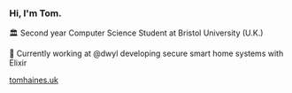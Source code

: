 ### Hi, I'm Tom.

🏛 Second year Computer Science Student at Bristol University (U.K.)

🚀 Currently working at @dwyl developing secure smart home systems with Elixir

[tomhaines.uk](tomhaines.uk)
